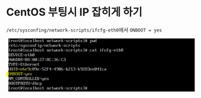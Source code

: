 # CentOS 부팅시 IP 잡히게 하기

`/etc/sysconfing/network-scripts/ifcfg-eth0`에서 `ONBOOT = yes`

![img](./img/img3.png)

